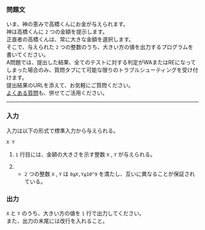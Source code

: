 <div id="task-statement">

<div class="part">

### 問題文

<div class="section">

いま、神の恵みで高橋くんにお金が与えられます。  
神は高橋くんに `2` つの金額を提示します。  
正直者の高橋くんは、常に大きな金額を選択します。  
そこで、与えられた `2` つの整数のうち、大きい方の値を出力するプログラムを書いてください。  
A問題では、提出した結果、全てのテストに対する判定がWAまたはREになってしまった場合のみ、質問タブにて可能な限りのトラブルシューティングを受け付けます。  
提出結果のURLを添えて、お気軽にご質問ください。  
[よくある質問](http://abc002.contest.atcoder.jp/faq)も、併せてご活用ください。

</div>

</div>

------------------------------------------------------------------------

<div class="io-style">

<div class="part">

### 入力

<div class="section">

入力は以下の形式で標準入力から与えられる。

    X Y

1.  `1` 行目には、金額の大きさを示す整数 `X` , `Y` が与えられる。

2.  - `2` つの整数 `X` , `Y` は `0≦X,Y≦10^9` を満たし、互いに異なることが保証されている。

</div>

</div>

<div class="part">

### 出力

<div class="section">

`X` と `Y` のうち、大きい方の値を `1` 行で出力してください。  
また、出力の末尾には改行を入れること。

</div>

</div>

</div>

</div>
